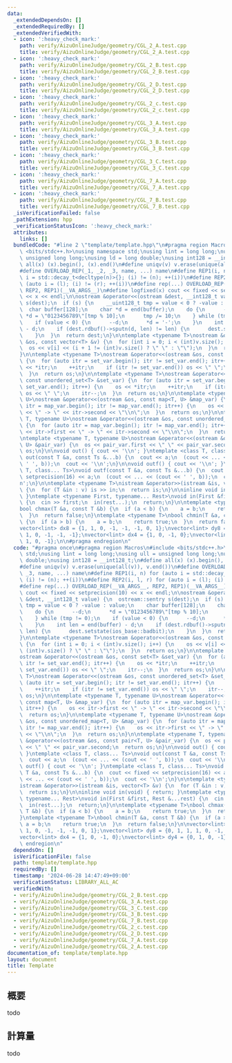 ```yaml
---
data:
  _extendedDependsOn: []
  _extendedRequiredBy: []
  _extendedVerifiedWith:
  - icon: ':heavy_check_mark:'
    path: verify/AizuOnlineJudge/geometry/CGL_2_A.test.cpp
    title: verify/AizuOnlineJudge/geometry/CGL_2_A.test.cpp
  - icon: ':heavy_check_mark:'
    path: verify/AizuOnlineJudge/geometry/CGL_2_B.test.cpp
    title: verify/AizuOnlineJudge/geometry/CGL_2_B.test.cpp
  - icon: ':heavy_check_mark:'
    path: verify/AizuOnlineJudge/geometry/CGL_2_D.test.cpp
    title: verify/AizuOnlineJudge/geometry/CGL_2_D.test.cpp
  - icon: ':heavy_check_mark:'
    path: verify/AizuOnlineJudge/geometry/CGL_2_c.test.cpp
    title: verify/AizuOnlineJudge/geometry/CGL_2_c.test.cpp
  - icon: ':heavy_check_mark:'
    path: verify/AizuOnlineJudge/geometry/CGL_3_A.test.cpp
    title: verify/AizuOnlineJudge/geometry/CGL_3_A.test.cpp
  - icon: ':heavy_check_mark:'
    path: verify/AizuOnlineJudge/geometry/CGL_3_B.test.cpp
    title: verify/AizuOnlineJudge/geometry/CGL_3_B.test.cpp
  - icon: ':heavy_check_mark:'
    path: verify/AizuOnlineJudge/geometry/CGL_3_C.test.cpp
    title: verify/AizuOnlineJudge/geometry/CGL_3_C.test.cpp
  - icon: ':heavy_check_mark:'
    path: verify/AizuOnlineJudge/geometry/CGL_7_A.test.cpp
    title: verify/AizuOnlineJudge/geometry/CGL_7_A.test.cpp
  - icon: ':heavy_check_mark:'
    path: verify/AizuOnlineJudge/geometry/CGL_7_B.test.cpp
    title: verify/AizuOnlineJudge/geometry/CGL_7_B.test.cpp
  _isVerificationFailed: false
  _pathExtension: hpp
  _verificationStatusIcon: ':heavy_check_mark:'
  attributes:
    links: []
  bundledCode: "#line 2 \"template/template.hpp\"\n#pragma region Macros\n#include\
    \ <bits/stdc++.h>\nusing namespace std;\nusing lint = long long;\nusing ull =\
    \ unsigned long long;\nusing ld = long double;\nusing int128 = __int128_t;\n#define\
    \ all(x) (x).begin(), (x).end()\n#define uniqv(v) v.erase(unique(all(v)), v.end())\n\
    #define OVERLOAD_REP(_1, _2, _3, name, ...) name\n#define REP1(i, n) for (auto\
    \ i = std::decay_t<decltype(n)>{}; (i) != (n); ++(i))\n#define REP2(i, l, r) for\
    \ (auto i = (l); (i) != (r); ++(i))\n#define rep(...) OVERLOAD_REP(__VA_ARGS__,\
    \ REP2, REP1)(__VA_ARGS__)\n#define logfixed(x) cout << fixed << setprecision(10)\
    \ << x << endl;\n\nostream &operator<<(ostream &dest, __int128_t value) {\n  ostream::sentry\
    \ s(dest);\n  if (s) {\n    __uint128_t tmp = value < 0 ? -value : value;\n  \
    \  char buffer[128];\n    char *d = end(buffer);\n    do {\n      --d;\n     \
    \ *d = \"0123456789\"[tmp % 10];\n      tmp /= 10;\n    } while (tmp != 0);\n\
    \    if (value < 0) {\n      --d;\n      *d = '-';\n    }\n    int len = end(buffer)\
    \ - d;\n    if (dest.rdbuf()->sputn(d, len) != len) {\n      dest.setstate(ios_base::badbit);\n\
    \    }\n  }\n  return dest;\n}\n\ntemplate <typename T>\nostream &operator<<(ostream\
    \ &os, const vector<T> &v) {\n  for (int i = 0; i < (int)v.size(); i++) {\n  \
    \  os << v[i] << (i + 1 != (int)v.size() ? \" \" : \"\");\n  }\n  return os;\n\
    }\n\ntemplate <typename T>\nostream &operator<<(ostream &os, const set<T> &set_var)\
    \ {\n  for (auto itr = set_var.begin(); itr != set_var.end(); itr++) {\n    os\
    \ << *itr;\n    ++itr;\n    if (itr != set_var.end()) os << \" \";\n    itr--;\n\
    \  }\n  return os;\n}\n\ntemplate <typename T>\nostream &operator<<(ostream &os,\
    \ const unordered_set<T> &set_var) {\n  for (auto itr = set_var.begin(); itr !=\
    \ set_var.end(); itr++) {\n    os << *itr;\n    ++itr;\n    if (itr != set_var.end())\
    \ os << \" \";\n    itr--;\n  }\n  return os;\n}\n\ntemplate <typename T, typename\
    \ U>\nostream &operator<<(ostream &os, const map<T, U> &map_var) {\n  for (auto\
    \ itr = map_var.begin(); itr != map_var.end(); itr++) {\n    os << itr->first\
    \ << \" -> \" << itr->second << \"\\n\";\n  }\n  return os;\n}\n\ntemplate <typename\
    \ T, typename U>\nostream &operator<<(ostream &os, const unordered_map<T, U> &map_var)\
    \ {\n  for (auto itr = map_var.begin(); itr != map_var.end(); itr++) {\n    os\
    \ << itr->first << \" -> \" << itr->second << \"\\n\";\n  }\n  return os;\n}\n\
    \ntemplate <typename T, typename U>\nostream &operator<<(ostream &os, const pair<T,\
    \ U> &pair_var) {\n  os << pair_var.first << \" \" << pair_var.second;\n  return\
    \ os;\n}\n\nvoid out() { cout << '\\n'; }\ntemplate <class T, class... Ts>\nvoid\
    \ out(const T &a, const Ts &...b) {\n  cout << a;\n  (cout << ... << (cout <<\
    \ ' ', b));\n  cout << '\\n';\n}\n\nvoid outf() { cout << '\\n'; }\ntemplate <class\
    \ T, class... Ts>\nvoid outf(const T &a, const Ts &...b) {\n  cout << fixed <<\
    \ setprecision(16) << a;\n  (cout << ... << (cout << ' ', b));\n  cout << '\\\
    n';\n}\n\ntemplate <typename T>\nistream &operator>>(istream &is, vector<T> &v)\
    \ {\n  for (T &in : v) is >> in;\n  return is;\n}\n\ninline void in(void) { return;\
    \ }\ntemplate <typename First, typename... Rest>\nvoid in(First &first, Rest &...rest)\
    \ {\n  cin >> first;\n  in(rest...);\n  return;\n}\n\ntemplate <typename T>\n\
    bool chmax(T &a, const T &b) {\n  if (a < b) {\n    a = b;\n    return true;\n\
    \  }\n  return false;\n}\ntemplate <typename T>\nbool chmin(T &a, const T &b)\
    \ {\n  if (a > b) {\n    a = b;\n    return true;\n  }\n  return false;\n}\n\n\
    vector<lint> dx8 = {1, 1, 0, -1, -1, -1, 0, 1};\nvector<lint> dy8 = {0, 1, 1,\
    \ 1, 0, -1, -1, -1};\nvector<lint> dx4 = {1, 0, -1, 0};\nvector<lint> dy4 = {0,\
    \ 1, 0, -1};\n\n#pragma endregion\n"
  code: "#pragma once\n#pragma region Macros\n#include <bits/stdc++.h>\nusing namespace\
    \ std;\nusing lint = long long;\nusing ull = unsigned long long;\nusing ld = long\
    \ double;\nusing int128 = __int128_t;\n#define all(x) (x).begin(), (x).end()\n\
    #define uniqv(v) v.erase(unique(all(v)), v.end())\n#define OVERLOAD_REP(_1, _2,\
    \ _3, name, ...) name\n#define REP1(i, n) for (auto i = std::decay_t<decltype(n)>{};\
    \ (i) != (n); ++(i))\n#define REP2(i, l, r) for (auto i = (l); (i) != (r); ++(i))\n\
    #define rep(...) OVERLOAD_REP(__VA_ARGS__, REP2, REP1)(__VA_ARGS__)\n#define logfixed(x)\
    \ cout << fixed << setprecision(10) << x << endl;\n\nostream &operator<<(ostream\
    \ &dest, __int128_t value) {\n  ostream::sentry s(dest);\n  if (s) {\n    __uint128_t\
    \ tmp = value < 0 ? -value : value;\n    char buffer[128];\n    char *d = end(buffer);\n\
    \    do {\n      --d;\n      *d = \"0123456789\"[tmp % 10];\n      tmp /= 10;\n\
    \    } while (tmp != 0);\n    if (value < 0) {\n      --d;\n      *d = '-';\n\
    \    }\n    int len = end(buffer) - d;\n    if (dest.rdbuf()->sputn(d, len) !=\
    \ len) {\n      dest.setstate(ios_base::badbit);\n    }\n  }\n  return dest;\n\
    }\n\ntemplate <typename T>\nostream &operator<<(ostream &os, const vector<T> &v)\
    \ {\n  for (int i = 0; i < (int)v.size(); i++) {\n    os << v[i] << (i + 1 !=\
    \ (int)v.size() ? \" \" : \"\");\n  }\n  return os;\n}\n\ntemplate <typename T>\n\
    ostream &operator<<(ostream &os, const set<T> &set_var) {\n  for (auto itr = set_var.begin();\
    \ itr != set_var.end(); itr++) {\n    os << *itr;\n    ++itr;\n    if (itr !=\
    \ set_var.end()) os << \" \";\n    itr--;\n  }\n  return os;\n}\n\ntemplate <typename\
    \ T>\nostream &operator<<(ostream &os, const unordered_set<T> &set_var) {\n  for\
    \ (auto itr = set_var.begin(); itr != set_var.end(); itr++) {\n    os << *itr;\n\
    \    ++itr;\n    if (itr != set_var.end()) os << \" \";\n    itr--;\n  }\n  return\
    \ os;\n}\n\ntemplate <typename T, typename U>\nostream &operator<<(ostream &os,\
    \ const map<T, U> &map_var) {\n  for (auto itr = map_var.begin(); itr != map_var.end();\
    \ itr++) {\n    os << itr->first << \" -> \" << itr->second << \"\\n\";\n  }\n\
    \  return os;\n}\n\ntemplate <typename T, typename U>\nostream &operator<<(ostream\
    \ &os, const unordered_map<T, U> &map_var) {\n  for (auto itr = map_var.begin();\
    \ itr != map_var.end(); itr++) {\n    os << itr->first << \" -> \" << itr->second\
    \ << \"\\n\";\n  }\n  return os;\n}\n\ntemplate <typename T, typename U>\nostream\
    \ &operator<<(ostream &os, const pair<T, U> &pair_var) {\n  os << pair_var.first\
    \ << \" \" << pair_var.second;\n  return os;\n}\n\nvoid out() { cout << '\\n';\
    \ }\ntemplate <class T, class... Ts>\nvoid out(const T &a, const Ts &...b) {\n\
    \  cout << a;\n  (cout << ... << (cout << ' ', b));\n  cout << '\\n';\n}\n\nvoid\
    \ outf() { cout << '\\n'; }\ntemplate <class T, class... Ts>\nvoid outf(const\
    \ T &a, const Ts &...b) {\n  cout << fixed << setprecision(16) << a;\n  (cout\
    \ << ... << (cout << ' ', b));\n  cout << '\\n';\n}\n\ntemplate <typename T>\n\
    istream &operator>>(istream &is, vector<T> &v) {\n  for (T &in : v) is >> in;\n\
    \  return is;\n}\n\ninline void in(void) { return; }\ntemplate <typename First,\
    \ typename... Rest>\nvoid in(First &first, Rest &...rest) {\n  cin >> first;\n\
    \  in(rest...);\n  return;\n}\n\ntemplate <typename T>\nbool chmax(T &a, const\
    \ T &b) {\n  if (a < b) {\n    a = b;\n    return true;\n  }\n  return false;\n\
    }\ntemplate <typename T>\nbool chmin(T &a, const T &b) {\n  if (a > b) {\n   \
    \ a = b;\n    return true;\n  }\n  return false;\n}\n\nvector<lint> dx8 = {1,\
    \ 1, 0, -1, -1, -1, 0, 1};\nvector<lint> dy8 = {0, 1, 1, 1, 0, -1, -1, -1};\n\
    vector<lint> dx4 = {1, 0, -1, 0};\nvector<lint> dy4 = {0, 1, 0, -1};\n\n#pragma\
    \ endregion\n"
  dependsOn: []
  isVerificationFile: false
  path: template/template.hpp
  requiredBy: []
  timestamp: '2024-06-28 14:47:49+09:00'
  verificationStatus: LIBRARY_ALL_AC
  verifiedWith:
  - verify/AizuOnlineJudge/geometry/CGL_2_B.test.cpp
  - verify/AizuOnlineJudge/geometry/CGL_3_A.test.cpp
  - verify/AizuOnlineJudge/geometry/CGL_3_C.test.cpp
  - verify/AizuOnlineJudge/geometry/CGL_3_B.test.cpp
  - verify/AizuOnlineJudge/geometry/CGL_7_B.test.cpp
  - verify/AizuOnlineJudge/geometry/CGL_2_c.test.cpp
  - verify/AizuOnlineJudge/geometry/CGL_2_D.test.cpp
  - verify/AizuOnlineJudge/geometry/CGL_7_A.test.cpp
  - verify/AizuOnlineJudge/geometry/CGL_2_A.test.cpp
documentation_of: template/template.hpp
layout: document
title: Template
---
```


## 概要

todo

## 計算量
todo